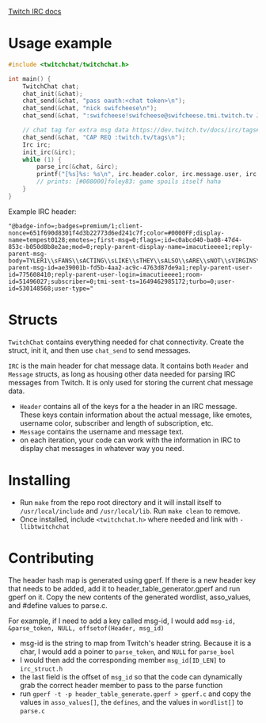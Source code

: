 [Twitch IRC docs](https://dev.twitch.tv/docs/irc/guide)

# Usage example

```c
#include <twitchchat/twitchchat.h>

int main() {
    TwitchChat chat;
    chat_init(&chat);
    chat_send(&chat, "pass oauth:<chat token>\n");
    chat_send(&chat, "nick swifcheese\n");
    chat_send(&chat, ":swifcheese!swifcheese@swifcheese.tmi.twitch.tv JOIN #xqcow\n");

    // chat tag for extra msg data https://dev.twitch.tv/docs/irc/tags#overview
    chat_send(&chat, "CAP REQ :twitch.tv/tags\n");
    Irc irc;
    init_irc(&irc);
    while (1) {
        parse_irc(&chat, &irc);
        printf("[%s]%s: %s\n", irc.header.color, irc.message.user, irc.message.message);
        // prints: [#008000]foley83: game spoils itself haha
    }
}
```

Example IRC header:
```
"@badge-info=;badges=premium/1;client-nonce=651f690d8301f4d3b22773d6ed241c7f;color=#0000FF;display-name=tempest0128;emotes=;first-msg=0;flags=;id=c0abcd40-ba08-47d4-853c-b050d8b8e2ae;mod=0;reply-parent-display-name=imacutieeee1;reply-parent-msg-body=TYLER1\\sFANS\\sACTING\\sLIKE\\sTHEY\\sALSO\\sARE\\sNOT\\sVIRGINS\\sOMEGALUL\\s\\sTYLER1\\sFANS\\sACTING\\sLIKE\\sTHEY\\sALSO\\sARE\\sNOT\\sVIRGINS\\sOMEGALUL\\s\\sTYLER1\\sFANS\\sACTING\\sLIKE\\sTHEY\\sALSO\\sARE\\sNOT\\sVIRGINS\\sOMEGALUL\\s\\sTYLER1\\sFANS\\sACTING\\sLIKE\\sTHEY\\sALSO\\sARE\\sNOT\\sVIRGINS\\sOMEGALUL\\s\\sTYLER1\\sFANS\\sACTING\\sLIKE\\sTHEY\\sALSO\\sARE\\sNOT\\sVIRGINS\\sOMEGALUL\\s\\sTYLER1\\sFANS\\sACTING\\sLIKE\\sTHEY\\sALSO\\sARE\\sNOT\\sVIRGINS\\sOMEGALUL;reply-parent-msg-id=ae39001b-fd5b-4aa2-ac9c-4763d87de9a1;reply-parent-user-id=775608410;reply-parent-user-login=imacutieeee1;room-id=51496027;subscriber=0;tmi-sent-ts=1649462985172;turbo=0;user-id=530148568;user-type="
```

# Structs
`TwitchChat` contains everything needed for chat connectivity. Create the struct, init it, and then use `chat_send` to send messages.

`IRC` is the main header for chat message data. It contains both `Header` and `Message` structs, as long as housing other data needed for parsing IRC messages from Twitch. It is only used for storing the current chat message data.

- `Header` contains all of the keys for a the header in an IRC message. These keys contain information about the actual message, like emotes, username color, subscriber and length of subscription, etc.
- `Message` contains the username and message text.
- on each iteration, your code can work with the information in IRC to display chat messages in whatever way you need.

# Installing
- Run `make` from the repo root directory and it will install itself to `/usr/local/include` and `/usr/local/lib`. Run `make clean` to remove. 
- Once installed, include `<twitchchat.h>` where needed and link with `-llibtwitchchat`

# Contributing
The header hash map is generated using gperf. If there is a new header key that needs to be added, add it to header_table_generator.gperf and run gperf on it. Copy the new contents of the generated wordlist, asso_values, and #define values to parse.c.

For example, if I need to add a key called msg-id, I would add `msg-id, &parse_token, NULL, offsetof(Header, msg_id)`
- msg-id is the string to map from Twitch's header string. Because it is a char, I would add a poiner to `parse_token`, and `NULL` for `parse_bool`
- I would then add the corresponding member `msg_id[ID_LEN]` to `irc_struct.h`
- the last field is the offset of `msg_id` so that the code can dynamically grab the correct header member to pass to the parse function
- run `gperf -t -p header_table_generate.gperf > gperf.c` and copy the values in `asso_values[]`, the `defines`, and the values in `wordlist[]` to `parse.c`
